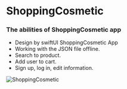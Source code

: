 # ShoppingCosmetic

### **The abilities of ShoppingCosmetic app**

- Design by swiftUI ShoppingCosmetic App
- Working with the JSON file offline.
- Search to product.
- Add user to cart.
- Sign up, log in, edit information.

![ShoppingCosmetic](https://user-images.githubusercontent.com/18567379/114598208-e119ca00-9ca6-11eb-8e91-b15ae988936b.jpg)
